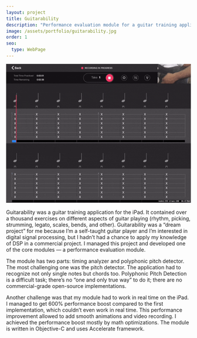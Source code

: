 ```yaml
---
layout: project
title: Guitarability
description: "Performance evaluation module for a guitar training application"
image: /assets/portfolio/guitarability.jpg
order: 1
seo:
  type: WebPage
---
```


![Guitarability UI](/assets/portfolio/guitarability-animation.gif)


Guitarability was a guitar training application for the iPad. It contained over a thousand exercises on different aspects of guitar playing (rhythm, picking, strumming, legato, scales, bends, and other). Guitarability was a “dream project” for me because I’m a self-taught guitar player and I’m interested in digital signal processing, but I hadn’t had a chance to apply my knowledge of DSP in a commercial project. I managed this project and developed one of the core modules — a performance evaluation module.

The module has two parts: timing analyzer and polyphonic pitch detector. The most challenging one was the pitch detector. The application had to recognize not only single notes but chords too. Polyphonic Pitch Detection is a difficult task; there’s no “one and only true way” to do it; there are no commercial-grade open-source implementations.

Another challenge was that my module had to work in real time on the iPad. I managed to get 600% performance boost compared to the first implementation, which couldn’t even work in real time. This performance improvement allowed to add smooth animations and video recording. I achieved the performance boost mostly by math optimizations. The module is written in Objective-C and uses Accelerate framework.
